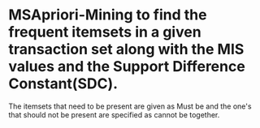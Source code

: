 # MSApriori-Mining to find the frequent itemsets in a given transaction set along with the MIS values and the Support Difference Constant(SDC).
The itemsets that need to be present are given as Must be and the one's that should not be present are specified as cannot be together.
